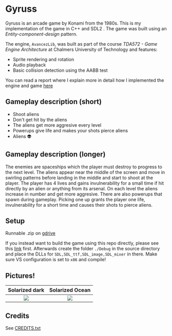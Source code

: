 # Gyruss
Gyruss is an arcade game by Konami from the 1980s. This is my implementation of the game in C++ and SDL2 . The game was built using an _Entity-component-design_ pattern.

The engine, `AvancezLib`, was built as part of the course _TDA572 - Game Engine Architecture_ at Chalmers University of Technology and features:

* Sprite rendering and rotation
* Audio playback
* Basic collision detection using the AABB test

You can read a report where I explain more in detail how I implemented the engine and game [here](https://www.overleaf.com/read/dpkcwzbxrjnj)

## Gameplay description (short)
* Shoot aliens 
* Don't get hit by the aliens
* The aliens get more aggresive every level
* Powerups give life and makes your shots pierce aliens
* Aliens 👽

## Gameplay description (longer)
The enemies are spaceships which the player must destroy to progress to the next level. The aliens appear near the middle of the screen and move in swirling patterns before landing in the middle and start to shoot at the player. The player has 4 lives and gains invulnerability for a small time if hit directly by an alien or anything from its arsenal. On each level the aliens increase in number and get more aggresive. There are also powerups that spawn during gameplay. Picking one up grants the player one life, invulnerability for a short time and causes their shots to pierce aliens.

## Setup
Runnable .zip on [gdrive](https://drive.google.com/open?id=1VLEKw-lZ-Q14GqypU09ddqyNVLIMZehg)

If you instead want to build the game using this repo directly, please see this [link](https://www.wikihow.com/Set-Up-SDL-with-Visual-Studio) first. Afterwards create the folder `./Debug` in the source directory and place the DLLs for `SDL,SDL_ttf,SDL_image,SDL_mixer` in there. Make sure VS configuration is set to `x86` and compile!

## Pictures!
Solarized dark             |  Solarized Ocean
:-------------------------:|:-------------------------:
<img src="https://github.com/hjelmw/TDA572.Gyruss/blob/master/img/Gyruss_development.PNG">   |  <img src="https://github.com/hjelmw/TDA572.Gyruss/blob/master/img/Gyruss%20-%20Gameplay.gif">


## Credits
See [CREDITS.txt](https://github.com/hjelmw/TDA572.Gyruss/blob/master/CREDITS.txt)
